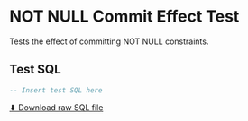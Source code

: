 # NOT NULL Commit Effect Test

Tests the effect of committing NOT NULL constraints.

## Test SQL

```sql
-- Insert test SQL here
```

[⬇ Download raw SQL file](test_not_null_commit_effect.sql)

